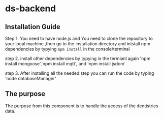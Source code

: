 # ds-backend


## Installation Guide
Step 1. You need to have node.js and You need to clone the repository to your local machine ,then go to the installation directory and intstall npm dependencies by typying `npm install` in the console/terminal

step 2. install other dependencies by typying in the termianl again 'npm install mongoose','npm install mqtt', and 'npm install jsdom'


step 3. After installing all the needed step you can run the code by typing 'node databaseManager'

## The purpose
The purpose from this component is to handle the access of the dentistries data.